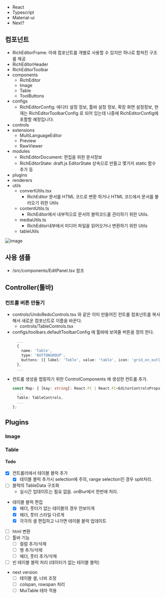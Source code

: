 
- React
- Typescript
- Material-ui
- Next?

## 컴포넌트

- RichEditorFrame: 아래 컴포넌트를 개별로 사용할 수 있지만 하나로 합쳐진 구조를 제공
- RichEditorHeader
- RichEditorToolbar
- components
  - RichEditor
  - Image
  - Table
  - ToolButtons
- configs
  - RichEditorConfig: 에디터 설정 정보, 툴바 설정 정보, 확장 화면 설정정보, 현재는 RichEditorToolbarConfig 로 되어 있는데 나중에 RichEditorConfig에 포함할 예정입니다.
- controls
- extensions
  - MultiLanguageEditor
  - Preview
  - RawViewer
- modules
  - RichEditorDocument: 편집을 위한 문서정보
  - RichEditorState: draft.js EditorState 상속으로 만들고 몇가지 static 함수 추가 등
- plugins
- renderers
- utils
  - convertUtils.tsx
    - RichEditor 문서를 HTML 코드로 변환 하거나 HTML 코드에서 문서를 불러오기 위한 Utils
  - contentUtils.ts
    - RichEditor에서 내부적으로 문서의 블럭코드를 관리하기 위한 Utils.
  - mediaUtils.ts
    - RichEditor내부에서 미디어 파일을 읽어오거나 변환하기 위한 Utils
  - tableUtils

![image](https://user-images.githubusercontent.com/6207238/77023119-c6efb880-69ce-11ea-9a9e-b5edfdc84688.png)

## 사용 샘플

- /src/components/EditPanel.tsx 참조

## Controller(툴바)

### 컨트롤 버튼 만들기

- controls/UndoRedoControls.tsx 와 같은 이미 만들어진 컨트롤 컴포넌트를 복사해서 새로운 컴포넌트로 이름을 바꾼다.
  - controls/TableControls.tsx
- configs/toolbars.defaultToolbarConfig 에 툴바에 보여줄 버튼을 정의 한다.
  ```ts
    ...
    {
      name: 'Table',
      type: 'BUTTONGROUP',
      buttons: [{ label: 'Table', value: 'table', icon: 'grid_on_outlined' }],
    },
    ...
  ```
- 컨트롤 생성을 랩핑하기 위한 ControlComponents 에 생성한 컨트롤 추가.
  ```ts
  const Map: { [kay: string]: React.FC | React.FC<EditorControlsProps> } = {
    ...
    Table: TableControls,
    ...
  };

  ```

## Plugins

### Image

### Table

#### Todo

- [x] 컨트롤러에서 테이블 블럭 추가
  - [x] 테이블 블럭 추가시 selection에 주의, range selection인 경우 split처리.
- [ ] 블럭의 TableData 구조화
  - 실시간 업데이트는 필요 없음. onBlur에서 한번에 처리.
- 테이블 블럭 편집
  - [x] 헤더, 풋터가 없는 테이블의 경우 안보이게
  - [x] 헤더, 풋터 스타일 다르게
  - [x] 각각의 셀 편집하고 나가면 테이블 블럭 업데이트
- [ ] html 변환
- [ ] 툴바 기능
  - [ ] 컬럼 추가/삭제
  - [ ] 행 추가/삭제
  - [ ] 헤더, 풋터 추가/삭제
- [ ] 빈 테이블 블럭 처리 (데이터가 없는 테이블 블럭)
- next version
  - [ ] 테이블 셀, 너비 조정
  - [ ] colspan, rowspan 처리
  - [ ] MuiTable 테마 적용